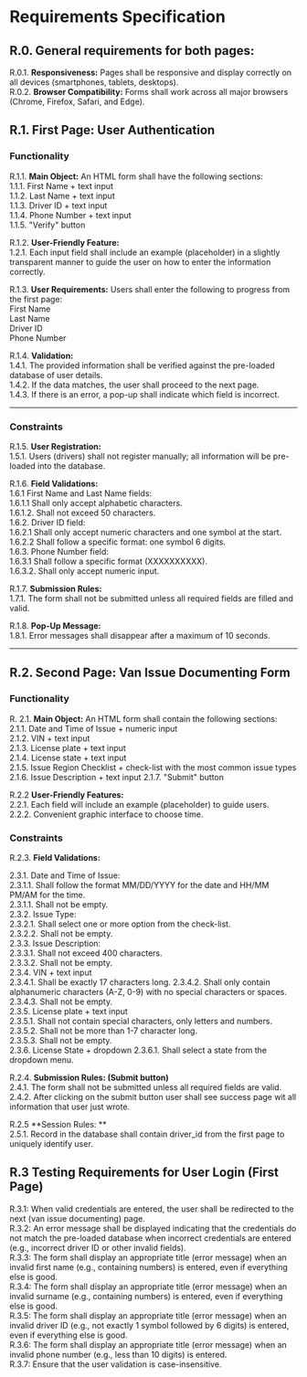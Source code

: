 # Requirements Specification

## R.0.   General requirements for both pages:   
R.0.1. **Responsiveness:** Pages shall be responsive and display correctly on all devices (smartphones, tablets, desktops).  
R.0.2. **Browser Compatibility:**  Forms shall work across all major browsers (Chrome, Firefox, Safari, and Edge).  

## R.1. First Page: User Authentication  

### Functionality
R.1.1. **Main Object:** An HTML form shall have the following sections:  
        1.1.1. First Name + text input   
        1.1.2. Last Name   + text input  
        1.1.3. Driver ID + text input  
        1.1.4. Phone Number + text input  
        1.1.5. "Verify" button  

R.1.2. **User-Friendly Feature:**  
    1.2.1. Each input field shall include an example (placeholder) in a slightly transparent manner to guide the user on how to enter the information correctly.  

R.1.3. **User Requirements:**  Users shall enter the following to progress from the first page:   
      First Name    
      Last Name  
      Driver ID  
      Phone Number  

R.1.4. **Validation:**     
   1.4.1. The provided information shall be verified against the pre-loaded database of user details.  
   1.4.2. If the data matches, the user shall proceed to the next page.  
   1.4.3. If there is an error, a pop-up shall indicate which field is incorrect.  


---


### Constraints

R.1.5. **User Registration:**    
    1.5.1. Users (drivers) shall not register manually; all information will be pre-loaded into the database.  

R.1.6. **Field Validations:**  
      1.6.1 First Name and Last Name fields:   
      1.6.1.1 Shall only accept alphabetic characters.  
      1.6.1.2. Shall not exceed 50 characters.  
      1.6.2. Driver ID field:        
      1.6.2.1 Shall only accept numeric characters and one symbol at the start.  
      1.6.2.2 Shall follow a specific format: one symbol 6 digits.  
      1.6.3. Phone Number field:       
      1.6.3.1 Shall follow a specific format (XXXXXXXXXX).  
      1.6.3.2. Shall only accept numeric input.  

R.1.7. **Submission Rules:**  
    1.7.1. The form shall not be submitted unless all required fields are filled and valid.  

R.1.8. **Pop-Up Message:**  
    1.8.1. Error messages shall disappear after a maximum of 10 seconds.  

---

## R.2. Second Page: Van Issue Documenting Form

### Functionality

R. 2.1. **Main Object:** An HTML form shall contain the following sections:  
      2.1.1. Date and Time of Issue + numeric input  
      2.1.2. VIN + text input  
      2.1.3. License plate + text input  
      2.1.4. License state + text input  
      2.1.5. Issue Region Checklist + check-list with the most common issue types  
      2.1.6. Issue Description + text input 
      2.1.7. "Submit"  button  

R.2.2 **User-Friendly Features:**  
   2.2.1. Each field will include an example (placeholder) to guide users.  
   2.2.2. Convenient graphic interface to choose time.
### Constraints

R.2.3. **Field Validations:**  

2.3.1. Date and Time of Issue:  
      2.3.1.1. Shall follow the format MM/DD/YYYY for the date and HH/MM PM/AM for the time.    
      2.3.1.1. Shall not be empty.  
2.3.2. Issue Type:  
     2.3.2.1. Shall select one or more option from the check-list.  
     2.3.2.2. Shall not be empty.  
2.3.3. Issue Description:  
     2.3.3.1. Shall not exceed 400 characters.  
     2.3.3.2. Shall not be empty.  
2.3.4. VIN + text input  
     2.3.4.1. Shall be exactly 17 characters long. 
     2.3.4.2. Shall only contain alphanumeric characters (A-Z, 0-9) with no special characters or spaces.  
     2.3.4.3. Shall not be empty.  
2.3.5. License plate + text input  
     2.3.5.1. Shall not contain special characters, only letters and numbers.  
     2.3.5.2. Shall not be more than 1-7 character long.  
     2.3.5.3. Shall not be empty.  
2.3.6. License State + dropdown
     2.3.6.1. Shall select a state from the dropdown menu.  

R.2.4. **Submission Rules: (Submit button)**  
   2.4.1. The form shall not be submitted unless all required fields are valid.  
   2.4.2. After clicking on the submit button user shall see success page wit all information that user just wrote.  
   
R.2.5  **Session Rules: **  
   2.5.1. Record in the database shall contain driver_id from the first page to uniquely identify user.

## R.3 Testing Requirements for User Login (First Page)

R.3.1: When valid credentials are entered, the user shall be redirected to the next (van issue documenting) page.  
R.3.2: An error message shall be displayed indicating that the credentials do not match the pre-loaded database when incorrect credentials are entered (e.g., incorrect driver ID or other invalid fields).  
R.3.3: The form shall display an appropriate title (error message) when an invalid first name (e.g., containing numbers) is entered, even if everything else is good.  
R.3.4: The form shall display an appropriate title (error message) when an invalid surname (e.g., containing numbers) is entered, even if everything else is good.  
R.3.5: The form shall display an appropriate title (error message) when an invalid driver ID (e.g., not exactly 1 symbol followed by 6 digits) is entered, even if everything else is good.  
R.3.6: The form shall display an appropriate title (error message)  when an invalid phone number (e.g., less than 10 digits) is entered.  
R.3.7: Ensure that the user validation is case-insensitive.
